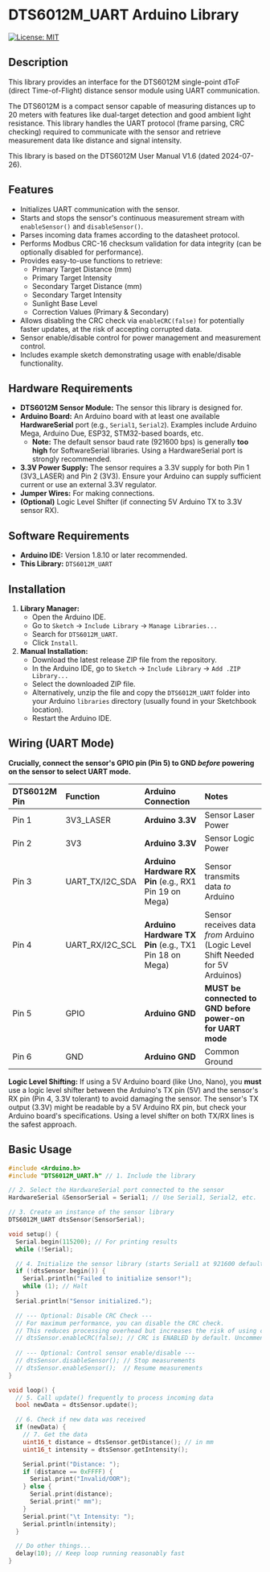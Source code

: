 # DTS6012M_UART Arduino Library

[![License: MIT](https://img.shields.io/badge/License-MIT-yellow.svg)](https://opensource.org/licenses/MIT)

## Description

This library provides an interface for the DTS6012M single-point dToF (direct Time-of-Flight) distance sensor module using UART communication.

The DTS6012M is a compact sensor capable of measuring distances up to 20 meters with features like dual-target detection and good ambient light resistance. This library handles the UART protocol (frame parsing, CRC checking) required to communicate with the sensor and retrieve measurement data like distance and signal intensity.

This library is based on the DTS6012M User Manual V1.6 (dated 2024-07-26).

## Features

* Initializes UART communication with the sensor.
* Starts and stops the sensor's continuous measurement stream with `enableSensor()` and `disableSensor()`.
* Parses incoming data frames according to the datasheet protocol.
* Performs Modbus CRC-16 checksum validation for data integrity (can be optionally disabled for performance).
* Provides easy-to-use functions to retrieve:
    * Primary Target Distance (mm)
    * Primary Target Intensity
    * Secondary Target Distance (mm)
    * Secondary Target Intensity
    * Sunlight Base Level
    * Correction Values (Primary & Secondary)
* Allows disabling the CRC check via `enableCRC(false)` for potentially faster updates, at the risk of accepting corrupted data.
* Sensor enable/disable control for power management and measurement control.
* Includes example sketch demonstrating usage with enable/disable functionality.

## Hardware Requirements

* **DTS6012M Sensor Module:** The sensor this library is designed for.
* **Arduino Board:** An Arduino board with at least one available **HardwareSerial** port (e.g., `Serial1`, `Serial2`). Examples include Arduino Mega, Arduino Due, ESP32, STM32-based boards, etc.
    * **Note:** The default sensor baud rate (921600 bps) is generally **too high** for SoftwareSerial libraries. Using a HardwareSerial port is strongly recommended.
* **3.3V Power Supply:** The sensor requires a 3.3V supply for both Pin 1 (3V3_LASER) and Pin 2 (3V3). Ensure your Arduino can supply sufficient current or use an external 3.3V regulator.
* **Jumper Wires:** For making connections.
* **(Optional)** Logic Level Shifter (if connecting 5V Arduino TX to 3.3V sensor RX).

## Software Requirements

* **Arduino IDE:** Version 1.8.10 or later recommended.
* **This Library:** `DTS6012M_UART`

## Installation

1.  **Library Manager:**
    * Open the Arduino IDE.
    * Go to `Sketch` -> `Include Library` -> `Manage Libraries...`
    * Search for `DTS6012M_UART`.
    * Click `Install`.
2.  **Manual Installation:**
    * Download the latest release ZIP file from the repository.
    * In the Arduino IDE, go to `Sketch` -> `Include Library` -> `Add .ZIP Library...`
    * Select the downloaded ZIP file.
    * Alternatively, unzip the file and copy the `DTS6012M_UART` folder into your Arduino `libraries` directory (usually found in your Sketchbook location).
    * Restart the Arduino IDE.

## Wiring (UART Mode)

**Crucially, connect the sensor's GPIO pin (Pin 5) to GND *before* powering on the sensor to select UART mode.**

| DTS6012M Pin | Function        | Arduino Connection                                     | Notes                                                                  |
| :----------- | :-------------- | :----------------------------------------------------- | :--------------------------------------------------------------------- |
| Pin 1        | 3V3_LASER       | **Arduino 3.3V** | Sensor Laser Power                                                     |
| Pin 2        | 3V3             | **Arduino 3.3V** | Sensor Logic Power                                                     |
| Pin 3        | UART_TX/I2C_SDA | **Arduino Hardware RX Pin** (e.g., RX1 Pin 19 on Mega) | Sensor transmits data *to* Arduino                                     |
| Pin 4        | UART_RX/I2C_SCL | **Arduino Hardware TX Pin** (e.g., TX1 Pin 18 on Mega) | Sensor receives data *from* Arduino (Logic Level Shift Needed for 5V Arduinos) |
| Pin 5        | GPIO            | **Arduino GND** | **MUST be connected to GND before power-on for UART mode** |
| Pin 6        | GND             | **Arduino GND** | Common Ground                                                          |

**Logic Level Shifting:** If using a 5V Arduino board (like Uno, Nano), you **must** use a logic level shifter between the Arduino's TX pin (5V) and the sensor's RX pin (Pin 4, 3.3V tolerant) to avoid damaging the sensor. The sensor's TX output (3.3V) might be readable by a 5V Arduino RX pin, but check your Arduino board's specifications. Using a level shifter on both TX/RX lines is the safest approach.

## Basic Usage

```cpp
#include <Arduino.h>
#include "DTS6012M_UART.h" // 1. Include the library

// 2. Select the HardwareSerial port connected to the sensor
HardwareSerial &SensorSerial = Serial1; // Use Serial1, Serial2, etc.

// 3. Create an instance of the sensor library
DTS6012M_UART dtsSensor(SensorSerial);

void setup() {
  Serial.begin(115200); // For printing results
  while (!Serial);

  // 4. Initialize the sensor library (starts Serial1 at 921600 default)
  if (!dtsSensor.begin()) {
    Serial.println("Failed to initialize sensor!");
    while (1); // Halt
  }
  Serial.println("Sensor initialized.");

  // --- Optional: Disable CRC Check ---
  // For maximum performance, you can disable the CRC check.
  // This reduces processing overhead but increases the risk of using corrupted data if transmission errors occur.
  // dtsSensor.enableCRC(false); // CRC is ENABLED by default. Uncomment this line to disable it.
  
  // --- Optional: Control sensor enable/disable ---
  // dtsSensor.disableSensor(); // Stop measurements
  // dtsSensor.enableSensor();  // Resume measurements
}

void loop() {
  // 5. Call update() frequently to process incoming data
  bool newData = dtsSensor.update();

  // 6. Check if new data was received
  if (newData) {
    // 7. Get the data
    uint16_t distance = dtsSensor.getDistance(); // in mm
    uint16_t intensity = dtsSensor.getIntensity();

    Serial.print("Distance: ");
    if (distance == 0xFFFF) {
      Serial.print("Invalid/OOR");
    } else {
      Serial.print(distance);
      Serial.print(" mm");
    }
    Serial.print("\t Intensity: ");
    Serial.println(intensity);
  }

  // Do other things...
  delay(10); // Keep loop running reasonably fast
}